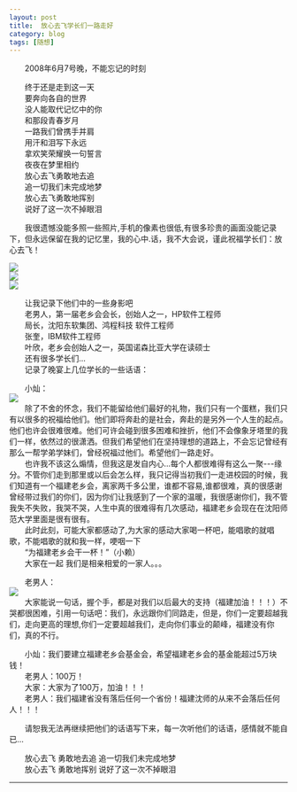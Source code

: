 ```yaml
---
layout: post  
title:  放心去飞学长们一路走好
category: blog  
tags: [随想]  
---
```

&emsp;&emsp;2008年6月7号晚，不能忘记的时刻  

&emsp;&emsp;终于还是走到这一天  
&emsp;&emsp;要奔向各自的世界  
&emsp;&emsp;没人能取代记忆中的你  
&emsp;&emsp;和那段青春岁月  
&emsp;&emsp;一路我们曾携手并肩  
&emsp;&emsp;用汗和泪写下永远  
&emsp;&emsp;拿欢笑荣耀换一句誓言  
&emsp;&emsp;夜夜在梦里相约  
&emsp;&emsp;放心去飞勇敢地去追  
&emsp;&emsp;追一切我们未完成地梦  
&emsp;&emsp;放心去飞勇敢地挥别  
&emsp;&emsp;说好了这一次不掉眼泪  

&emsp;&emsp;我很遗憾没能多照一些照片,手机的像素也很低,有很多珍贵的画面没能记录下，但永远保留在我的记忆里，我的心中.话，我不大会说，谨此祝福学长们：放心去飞！  

![](https://www.vivlong.com/wp-content/uploads/2019/06/20080609放心去飞学长们一路走好02.jpg)  
![](https://www.vivlong.com/wp-content/uploads/2019/06/20080609放心去飞学长们一路走好03.jpg)   
![](https://www.vivlong.com/wp-content/uploads/2019/06/20080609放心去飞学长们一路走好05.jpg) 

&emsp;&emsp;让我记录下他们中的一些身影吧  
&emsp;&emsp;老男人，第一届老乡会会长，创始人之一，HP软件工程师   
&emsp;&emsp;局长，沈阳东软集团、鸿程科技 软件工程师  
&emsp;&emsp;张奎，IBM软件工程师  
&emsp;&emsp;叶欣，老乡会创始人之一，英国诺森比亚大学在读硕士  
&emsp;&emsp;还有很多学长们...   
&emsp;&emsp;记录了晚宴上几位学长的一些话语：  

&emsp;&emsp;小灿：  
![](https://www.vivlong.com/wp-content/uploads/2019/06/20080609放心去飞学长们一路走好01.jpg)   
&emsp;&emsp;除了不舍的怀念，我们不能留给他们最好的礼物，我们只有一个蛋糕，我们只有以很多的祝福给他们。他们即将奔赴的是社会，奔赴的是另外一个人生的起点。他们也许会很难很难。他们可许会碰到很多困难和挫折，他们不会像象牙塔里的我们一样，依然过的很潇洒。但我们希望他们在坚持理想的道路上，不会忘记曾经有那么一帮学弟学妹们，曾经祝福过他们。希望他们一路走好。  
&emsp;&emsp;也许我不该这么煽情，但我这是发自内心...每个人都很难得有这么一聚---缘分。不管你们走到那里或以后会怎么样，我只记得当初我们一走进校园的时候，我们知道有一个福建老乡会，离家两千多公里，谁都不容易,谁都很难，真的很感谢曾经带过我们的你们，因为你们让我感到了一个家的温暖，我很感谢你们，我不管我失不失败，我哭不哭，人生中真的很难得有几次感动，福建老乡会现在在沈阳师范大学里面是很有很有。    
&emsp;&emsp;此时此刻，可能大家都感动了,为大家的感动大家喝一杯吧，能唱歌的就唱歌，不能唱歌的就和我一样，哽咽一下  
&emsp;&emsp;“为福建老乡会干一杯！”（小赖）  
&emsp;&emsp;大家在一起  我们是相亲相爱的一家人。。。  

&emsp;&emsp;老男人：  
![](https://www.vivlong.com/wp-content/uploads/2019/06/20080609放心去飞学长们一路走好04.jpg)   
&emsp;&emsp;大家能说一句话，握个手，都是对我们以后最大的支持（福建加油！！！）不哭都很困难，引用一句话吧：我们，永远跟你们同路走，但是，你们一定要超越我们，走向更高的理想,你们一定要超越我们，走向你们事业的颠峰，福建没有你们，真的不行。  

&emsp;&emsp;小灿：我们要建立福建老乡会基金会，希望福建老乡会的基金能超过5万块钱！  
&emsp;&emsp;老男人：100万！  
&emsp;&emsp;大家：大家为了100万，加油！！！  
&emsp;&emsp;老男人：我们福建省没有落后任何一个省份！福建沈师的从来不会落后任何人！！！  

&emsp;&emsp;请恕我无法再继续把他们的话语写下来，每一次听他们的话语，感情就不能自已...  

&emsp;&emsp;放心去飞 勇敢地去追 追一切我们未完成地梦  
&emsp;&emsp;放心去飞 勇敢地挥别 说好了这一次不掉眼泪  
- - -
